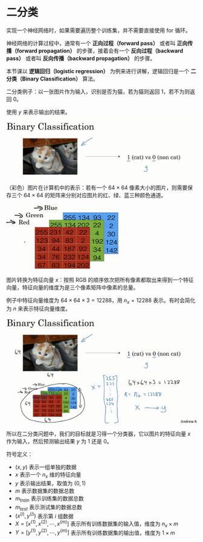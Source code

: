 # 二分类

实现一个神经网络时，如果需要遍历整个训练集，并不需要直接使用 for 循环。

神经网络的计算过程中，通常有一个 **正向过程（forward pass）** 或者叫 **正向传播（forward propagation）** 的步骤，接着会有一个 **反向过程（backward pass）** 或者叫 **反向传播（backward propagation）** 的步骤。

本节课以 **逻辑回归（logistic regression）** 为例来进行讲解，逻辑回归是一个 **二分类（Binary Classification）** 算法。

二分类例子：以一张图片作为输入，识别是否为猫，若为猫则返回 $1$，若不为则返回 $0$。

使用 $y$ 来表示输出的结果。

![二分类](./image/2.1-1.png)

（彩色）图片在计算机中的表示：若有一个 $64 \times 64$ 像素大小的图片，则需要保存三个 $64 \times 64$ 的矩阵来分别对应图片的红、绿、蓝三种颜色通道。

![（彩色）图片在计算机中的表示](./image/2.1-2.png)

图片转换为特征向量 $x$：按照 RGB 的顺序依次把所有像素都取出来得到一个特征向量，特征向量的维度为是三个像素矩阵中像素的总量。

例子中特征向量维度为 $64 \times 64 \times 3 = 12288$，用 $n_x = 12288$ 表示。有时会简化为 $n$ 来表示特征向量维度。

![图片转换为特征向量](./image/2.1-3.png)

所以在二分类问题中，我们的目标就是习得一个分类器，它以图片的特征向量 $x$ 作为输入，然后预测输出结果 $y$ 为 $1$ 还是 $0$。

符号定义：

- $(x, y)$ 表示一组单独的数据
- $x$ 表示一个 $n_x$ 维的特征向量
- $y$ 表示输出结果，取值为 $(0, 1)$
- $m$ 表示数据集的数据总数
- $m_{train}$ 表示训练集的数据总数
- $m_{test}$ 表示测试集的数据总数
- $(x^{(i)}, y^{(i)})$ 表示第 $i$ 组数据
- $X = [x^{(1)}, x^{(2)}, \cdots , x^{(m)}]$ 表示所有训练数据集的输入值，维度为 $n_x \times m$
- $Y = [y^{(1)}, y^{(2)}, \cdots , y^{(m)}]$ 表示所有训练数据集的输出值，维度为 $1 \times m$

